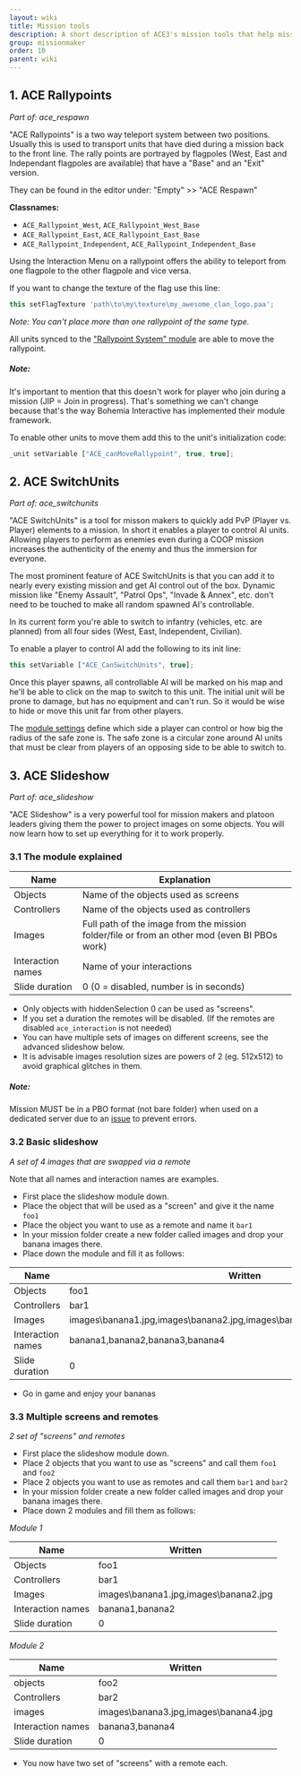 ```yaml
---
layout: wiki
title: Mission tools
description: A short description of ACE3's mission tools that help mission makers to provide awesome missions
group: missionmaker
order: 10
parent: wiki
---
```


## 1. ACE Rallypoints
*Part of: ace_respawn*

"ACE Rallypoints" is a two way teleport system between two positions. Usually this is used to transport units that have died during a mission back to the front line. The rally points are portrayed by flagpoles (West, East and Independant flagpoles are available) that have a "Base" and an "Exit" version.

They can be found in the editor under: "Empty" >> "ACE Respawn"

**Classnames:**

- `ACE_Rallypoint_West`, `ACE_Rallypoint_West_Base`
- `ACE_Rallypoint_East`, `ACE_Rallypoint_East_Base`
- `ACE_Rallypoint_Independent`, `ACE_Rallypoint_Independent_Base`

Using the Interaction Menu on a rallypoint offers the ability to teleport from one flagpole to the other flagpole and vice versa.

If you want to change the texture of the flag use this line:

```js
this setFlagTexture 'path\to\my\texture\my_awesome_clan_logo.paa';
```

*Note: You can't place more than one rallypoint of the same type.*

All units synced to the ["Rallypoint System" module](./modules.html#1.14-rallypoint-system) are able to move the rallypoint.

<div class="panel callout">
    <h5>Note:</h5>
    <p>It's important to mention that this doesn't work for player who join during a mission (JIP = Join in progress). That's something we can't change because that's the way Bohemia Interactive has implemented their module framework.</p>
</div>

To enable other units to move them add this to the unit's initialization code:

```js
_unit setVariable ["ACE_canMoveRallypoint", true, true];
```

## 2. ACE SwitchUnits
*Part of: ace_switchunits*

"ACE SwitchUnits" is a tool for misson makers to quickly add PvP (Player vs. Player) elements to a mission. In short it enables a player to control AI units. Allowing players to perform as enemies even during a COOP mission increases the authenticity of the enemy and thus the immersion for everyone.

The most prominent feature of ACE SwitchUnits is that you can add it to nearly every existing mission and get AI control out of the box. Dynamic mission like "Enemy Assault", "Patrol Ops", "Invade & Annex", etc. don't need to be touched to make all random spawned AI's controllable.

In its current form you're able to switch to infantry (vehicles, etc. are planned) from all four sides (West, East, Independent, Civilian).

To enable a player to control AI add the following to its init line:

```js
this setVariable ["ACE_CanSwitchUnits", true];
```
Once this player spawns, all controllable AI will be marked on his map and he'll be able to click on the map to switch to this unit. The initial unit will be prone to damage, but has no equipment and can't run. So it would be wise to hide or move this unit far from other players.

The [module settings](./modules.html#1.16-switchunits-system) define which side a player can control or how big the radius of the safe zone is. The safe zone is a circular zone around AI units that must be clear from players of an opposing side to be able to switch to.

## 3. ACE Slideshow
*Part of: ace_slideshow*

"ACE Slideshow" is a very powerful tool for mission makers and platoon leaders giving them the power to project images on some objects.
You will now learn how to set up everything for it to work properly.

### 3.1 The module explained

Name | Explanation
---- | -----
Objects | Name of the objects used as screens
Controllers | Name of the objects used as controllers
Images | Full path of the image from the mission folder/file or from an other mod (even BI PBOs work)
Interaction names | Name of your interactions
Slide duration | 0 (0 = disabled, number is in seconds)

- Only objects with hiddenSelection 0 can be used as "screens".
- If you set a duration the remotes will be disabled. (If the remotes are disabled `ace_interaction` is not needed)
- You can have multiple sets of images on different screens, see the advanced slideshow below.
- It is advisable images resolution sizes are powers of 2 (eg. 512x512) to avoid graphical glitches in them.

<div class="panel callout">
    <h5>Note:</h5>
    <p>Mission MUST be in a PBO format (not bare folder) when used on a dedicated server due to an <a href="http://feedback.arma3.com/view.php?id=22310">issue</a> to prevent errors.</p>
</div>

### 3.2 Basic slideshow
*A set of 4 images that are swapped via a remote*

Note that all names and interaction names are examples.

- First place the slideshow module down.
- Place the object that will be used as a "screen" and give it the name `foo1`
- Place the object you want to use as a remote and name it `bar1`
- In your mission folder create a new folder called images and drop your banana images there.
- Place down the module and fill it as follows:

Name | Written
---- | -----
Objects | foo1
Controllers | bar1
Images | images\banana1.jpg,images\banana2.jpg,images\banana3.jpg,images\banana4.jpg
Interaction names | banana1,banana2,banana3,banana4
Slide duration | 0

- Go in game and enjoy your bananas

### 3.3 Multiple screens and remotes
*2 set of "screens" and remotes*

- First place the slideshow module down.
- Place 2 objects that you want to use as "screens" and call them `foo1` and `foo2`
- Place 2 objects you want to use as remotes and call them `bar1` and `bar2`
- In your mission folder create a new folder called images and drop your banana images there.
- Place down 2 modules and fill them as follows:

*Module 1*
  
Name | Written
---- | -----
Objects | foo1
Controllers | bar1
Images | images\banana1.jpg,images\banana2.jpg
Interaction names | banana1,banana2
Slide duration | 0

*Module 2*

Name | Written
---- | -----
objects | foo2
Controllers | bar2
images | images\banana3.jpg,images\banana4.jpg
Interaction names | banana3,banana4
Slide duration | 0
  
- You now have two set of "screens" with a remote each.

